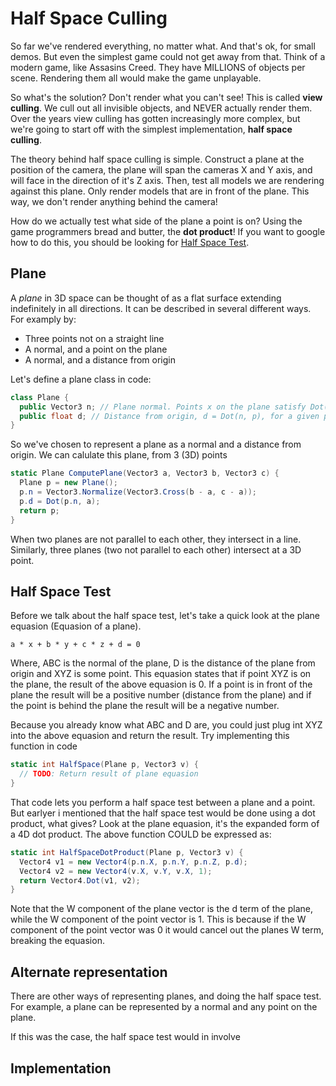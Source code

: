 # Half Space Culling

So far we've rendered everything, no matter what. And that's ok, for small demos. But even the simplest game could not get away from that. Think of a modern game, like Assasins Creed. They have MILLIONS of objects per scene. Rendering them all would make the game unplayable.

So what's the solution? Don't render what you can't see! This is called __view culling__. We cull out all invisible objects, and NEVER actually render them. Over the years view culling has gotten increasingly more complex, but we're going to start off with the simplest implementation, __half space culling__.

The theory behind half space culling is simple. Construct a plane at the position of the camera, the plane will span the cameras X and Y axis, and will face in the direction of it's Z axis. Then, test all models we are rendering against this plane. Only render models that are in front of the plane. This way, we don't render anything behind the camera!

How do we actually test what side of the plane a point is on? Using the game programmers bread and butter, the __dot product__! If you want to google how to do this, you should be looking for [Half Space Test](https://www.google.com/#q=half+space+test).

## Plane

A _plane_ in 3D space can be thought of as a flat surface extending indefinitely in all directions. It can be described in several different ways. For examply by:

* Three points not on a straight line
* A normal, and a point on the plane
* A normal, and a distance from origin

Let's define a plane class in code:

```cs
class Plane {
  public Vector3 n; // Plane normal. Points x on the plane satisfy Dot(n, x) = d
  public float d; // Distance from origin, d = Dot(n, p), for a given point p on the plane
}
```

So we've chosen to represent a plane as a normal and a distance from origin. We can calulate this plane, from 3 (3D) points

```cs
static Plane ComputePlane(Vector3 a, Vector3 b, Vector3 c) {
  Plane p = new Plane();
  p.n = Vector3.Normalize(Vector3.Cross(b - a, c - a));
  p.d = Dot(p.n, a);
  return p;
}
```

When two planes are not parallel to each other, they intersect in a line. Similarly, three planes (two not parallel to each other) intersect at a 3D point.

## Half Space Test

Before we talk about the half space test, let's take a quick look at the plane equasion (Equasion of a plane).

```
a * x + b * y + c * z + d = 0
```

Where, ABC is the normal of the plane, D is the distance of the plane from origin and XYZ is some point. This equasion states that if point XYZ is on the plane, the result of the above equasion is 0. If a point is in front of the plane the result will be a positive number (distance from the plane) and if the point is behind the plane the result will be a negative number.

Because you already know what ABC and D are, you could just plug int XYZ into the above equasion and return the result. Try implementing this function in code

```cs
static int HalfSpace(Plane p, Vector3 v) {
  // TODO: Return result of plane equasion
}
```

That code lets you perform a half space test between a plane and a point. But earlyer i mentioned that the half space test would be done using a dot product, what gives? Look at the plane equasion, it's the expanded form of a 4D dot product. The above function COULD be expressed as:

```cs
static int HalfSpaceDotProduct(Plane p, Vector3 v) {
  Vector4 v1 = new Vector4(p.n.X, p.n.Y, p.n.Z, p.d);
  Vector4 v2 = new Vector4(v.X, v.Y, v.X, 1);
  return Vector4.Dot(v1, v2);
}
```

Note that the W component of the plane vector is the d term of the plane, while the W component of the point vector is 1. This is because if the W component of the point vector was 0 it would cancel out the planes W term, breaking the equasion.

## Alternate representation

There are other ways of representing planes, and doing the half space test. For example, a plane can be represented by a normal and any point on the plane. 

If this was the case, the half space test would in involve 

## Implementation